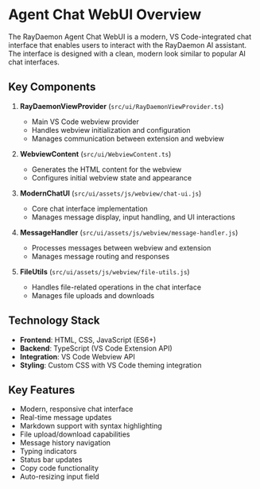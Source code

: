 # Agent Chat WebUI Overview

The RayDaemon Agent Chat WebUI is a modern, VS Code-integrated chat interface that enables users to interact with the RayDaemon AI assistant. The interface is designed with a clean, modern look similar to popular AI chat interfaces.

## Key Components

1. **RayDaemonViewProvider** (`src/ui/RayDaemonViewProvider.ts`)
   - Main VS Code webview provider
   - Handles webview initialization and configuration
   - Manages communication between extension and webview

2. **WebviewContent** (`src/ui/WebviewContent.ts`)
   - Generates the HTML content for the webview
   - Configures initial webview state and appearance

3. **ModernChatUI** (`src/ui/assets/js/webview/chat-ui.js`)
   - Core chat interface implementation
   - Manages message display, input handling, and UI interactions

4. **MessageHandler** (`src/ui/assets/js/webview/message-handler.js`)
   - Processes messages between webview and extension
   - Manages message routing and responses

5. **FileUtils** (`src/ui/assets/js/webview/file-utils.js`)
   - Handles file-related operations in the chat interface
   - Manages file uploads and downloads

## Technology Stack

- **Frontend**: HTML, CSS, JavaScript (ES6+)
- **Backend**: TypeScript (VS Code Extension API)
- **Integration**: VS Code Webview API
- **Styling**: Custom CSS with VS Code theming integration

## Key Features

- Modern, responsive chat interface
- Real-time message updates
- Markdown support with syntax highlighting
- File upload/download capabilities
- Message history navigation
- Typing indicators
- Status bar updates
- Copy code functionality
- Auto-resizing input field
